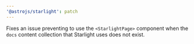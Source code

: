 ```yaml
---
'@astrojs/starlight': patch
---
```


Fixes an issue preventing to use the `<StarlightPage>` component when the `docs` content collection that Starlight uses does not exist.
